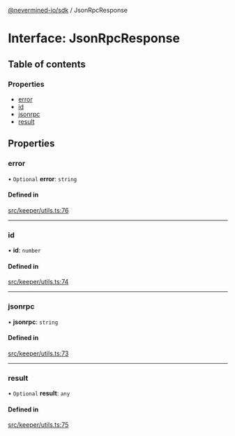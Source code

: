 [@nevermined-io/sdk](../code-reference.md) / JsonRpcResponse

# Interface: JsonRpcResponse

## Table of contents

### Properties

- [error](JsonRpcResponse.md#error)
- [id](JsonRpcResponse.md#id)
- [jsonrpc](JsonRpcResponse.md#jsonrpc)
- [result](JsonRpcResponse.md#result)

## Properties

### error

• `Optional` **error**: `string`

#### Defined in

[src/keeper/utils.ts:76](https://github.com/nevermined-io/sdk-js/blob/bb26f8ab/src/keeper/utils.ts#L76)

---

### id

• **id**: `number`

#### Defined in

[src/keeper/utils.ts:74](https://github.com/nevermined-io/sdk-js/blob/bb26f8ab/src/keeper/utils.ts#L74)

---

### jsonrpc

• **jsonrpc**: `string`

#### Defined in

[src/keeper/utils.ts:73](https://github.com/nevermined-io/sdk-js/blob/bb26f8ab/src/keeper/utils.ts#L73)

---

### result

• `Optional` **result**: `any`

#### Defined in

[src/keeper/utils.ts:75](https://github.com/nevermined-io/sdk-js/blob/bb26f8ab/src/keeper/utils.ts#L75)
